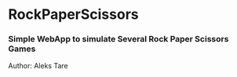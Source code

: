 # RockPaperScissors
### Simple WebApp to simulate Several Rock Paper Scissors Games

Author: Aleks Tare
